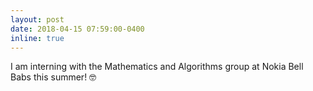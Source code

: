 ```yaml
---
layout: post
date: 2018-04-15 07:59:00-0400
inline: true
---
```


I am interning with the Mathematics and Algorithms group at Nokia Bell Babs this summer! :nerd_face:
